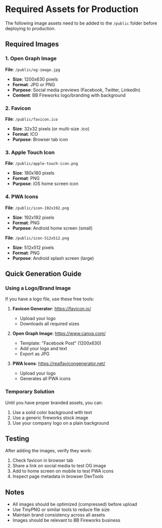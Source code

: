# Required Assets for Production

The following image assets need to be added to the `/public` folder before deploying to production.

## Required Images

### 1. Open Graph Image
**File**: `/public/og-image.jpg`
- **Size**: 1200x630 pixels
- **Format**: JPG or PNG
- **Purpose**: Social media previews (Facebook, Twitter, LinkedIn)
- **Content**: BB Fireworks logo/branding with background

### 2. Favicon
**File**: `/public/favicon.ico`
- **Size**: 32x32 pixels (or multi-size .ico)
- **Format**: ICO
- **Purpose**: Browser tab icon

### 3. Apple Touch Icon
**File**: `/public/apple-touch-icon.png`
- **Size**: 180x180 pixels
- **Format**: PNG
- **Purpose**: iOS home screen icon

### 4. PWA Icons
**File**: `/public/icon-192x192.png`
- **Size**: 192x192 pixels
- **Format**: PNG
- **Purpose**: Android home screen (small)

**File**: `/public/icon-512x512.png`
- **Size**: 512x512 pixels
- **Format**: PNG
- **Purpose**: Android splash screen (large)

## Quick Generation Guide

### Using a Logo/Brand Image

If you have a logo file, use these free tools:

1. **Favicon Generator**: https://favicon.io/
   - Upload your logo
   - Downloads all required sizes

2. **Open Graph Image**: https://www.canva.com/
   - Template: "Facebook Post" (1200x630)
   - Add your logo and text
   - Export as JPG

3. **PWA Icons**: https://realfavicongenerator.net/
   - Upload your logo
   - Generates all PWA icons

### Temporary Solution

Until you have proper branded assets, you can:

1. Use a solid color background with text
2. Use a generic fireworks stock image
3. Use your company logo on a plain background

## Testing

After adding the images, verify they work:

1. Check favicon in browser tab
2. Share a link on social media to test OG image
3. Add to home screen on mobile to test PWA icons
4. Inspect page metadata in browser DevTools

## Notes

- All images should be optimized (compressed) before upload
- Use TinyPNG or similar tools to reduce file size
- Maintain brand consistency across all assets
- Images should be relevant to BB Fireworks business
